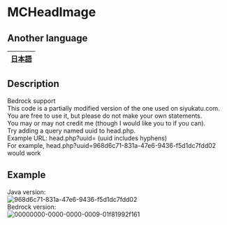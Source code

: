 # MCHeadImage
## Another language
| [日本語](https://github.com/siyukatu/MCHeadImage/blob/main/README.md) |
| ----- |
## Description
Bedrock support<br>
This code is a partially modified version of the one used on siyukatu.com.<br>
You are free to use it, but please do not make your own statements.<br>
You may or may not credit me (though I would like you to if you can).<br>
Try adding a query named uuid to head.php.<br>
Example URL: head.php?uuid=<uuid> (uuid includes hyphens)<br>
For example, head.php?uuid=968d6c71-831a-47e6-9436-f5d1dc7fdd02 would work<br>
## Example
Java version:<br>
![968d6c71-831a-47e6-9436-f5d1dc7fdd02](https://cdn.siyukatu.com/heads/968d6c71-831a-47e6-9436-f5d1dc7fdd02.webp)<br>
Bedrock version:<br>
![00000000-0000-0000-0009-01f81992f161](https://cdn.siyukatu.com/heads/00000000-0000-0000-0009-01f81992f161.webp)<br>
